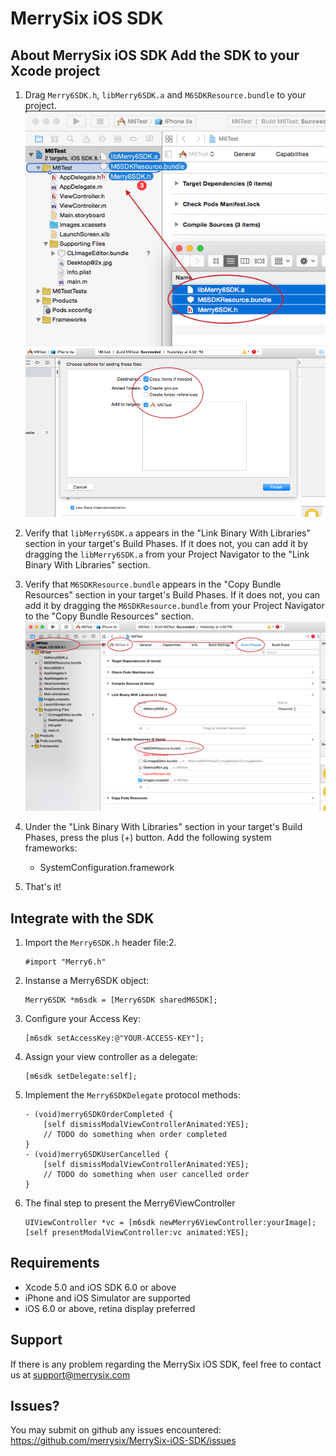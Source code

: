 MerrySix iOS SDK
==========
About MerrySix iOS SDK
Add the SDK to your Xcode project
-------

1. Drag `Merry6SDK.h`, `libMerry6SDK.a` and `M6SDKResource.bundle` to your project.
	![sdkinstall_step1.png](https://github.com/merrysix/MerrySix-iOS-SDK/raw/master/screenshot/sdkinstall_step1.png)
	![sdkinstall_step2.png](https://github.com/merrysix/MerrySix-iOS-SDK/raw/master/screenshot/sdkinstall_step2.png)

2. Verify that `libMerry6SDK.a` appears in the "Link Binary With Libraries" section in your target's Build Phases. If it does not, you can add it by dragging the `libMerry6SDK.a` from your Project Navigator to the "Link Binary With Libraries" section.

3. Verify that `M6SDKResource.bundle` appears in the "Copy Bundle Resources" section in your target's Build Phases. If it does not, you can add it by dragging the `M6SDKResource.bundle` from your Project Navigator to the "Copy Bundle Resources" section.
	![sdkinstall_step3.png](https://github.com/merrysix/MerrySix-iOS-SDK/raw/master/screenshot/sdkinstall_step3.png)

4. Under the "Link Binary With Libraries" section in your target's Build Phases, press the plus (+) button. Add the following system frameworks:
	* SystemConfiguration.framework

5. That's it!

Integrate with the SDK
-------

1. Import the `Merry6SDK.h` header file:2. 

	```
	#import "Merry6.h"
	```
2. Instanse a Merry6SDK object:

	```
	Merry6SDK *m6sdk = [Merry6SDK sharedM6SDK];
	```
3. Configure your Access Key:

	```
	[m6sdk setAccessKey:@"YOUR-ACCESS-KEY"];
	```
4. Assign your view controller as a delegate:

	```
	[m6sdk setDelegate:self];
	```

5. Implement the `Merry6SDKDelegate` protocol methods:

	```
	- (void)merry6SDKOrderCompleted {
		[self dismissModalViewControllerAnimated:YES];
		// TODO do something when order completed
	}
	- (void)merry6SDKUserCancelled {
		[self dismissModalViewControllerAnimated:YES];
		// TODO do something when user cancelled order
	}
	```
	
6. The final step to present the Merry6ViewController

	```
	UIViewController *vc = [m6sdk newMerry6ViewController:yourImage];
	[self presentModalViewController:vc animated:YES];
	```

Requirements
-------

* Xcode 5.0 and iOS SDK 6.0 or above
* iPhone and iOS Simulator are supported
* iOS 6.0 or above, retina display preferred

Support
-------

If there is any problem regarding the MerrySix iOS SDK, feel free to contact us at support@merrysix.com

Issues?
-------

You may submit on github any issues encountered: https://github.com/merrysix/MerrySix-iOS-SDK/issues

